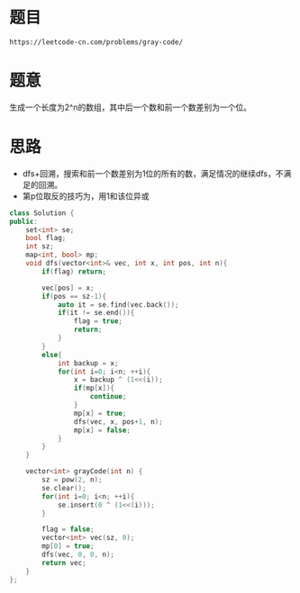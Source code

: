 # 题目
`https://leetcode-cn.com/problems/gray-code/`


# 题意
生成一个长度为2^n的数组，其中后一个数和前一个数差别为一个位。

# 思路
- dfs+回溯，搜索和前一个数差别为1位的所有的数，满足情况的继续dfs，不满足的回溯。
- 第p位取反的技巧为，用1和该位异或


```cpp
class Solution {
public:
    set<int> se;
    bool flag;
    int sz;
    map<int, bool> mp;
    void dfs(vector<int>& vec, int x, int pos, int n){
        if(flag) return;

        vec[pos] = x;
        if(pos == sz-1){
            auto it = se.find(vec.back());
            if(it != se.end()){
                flag = true;
                return;
            }
        }
        else{
            int backup = x;
            for(int i=0; i<n; ++i){
                x = backup ^ (1<<(i));
                if(mp[x]){
                    continue;           
                }
                mp[x] = true;
                dfs(vec, x, pos+1, n);
                mp[x] = false;
            }
        }
    }

    vector<int> grayCode(int n) {
        sz = pow(2, n);
        se.clear();
        for(int i=0; i<n; ++i){
            se.insert(0 ^ (1<<(i)));
        }

        flag = false;
        vector<int> vec(sz, 0);
        mp[0] = true;
        dfs(vec, 0, 0, n);
        return vec;
    }
};
```
